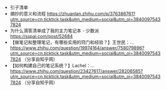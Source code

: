 - 引⼦清单
- 摘抄的意义和流程 https://zhuanlan.zhihu.com/p/376386761?utm_source=cn.ticktick.task&utm_medium=social&utm_oi=38400975437824
- 为什么滴答清单成了我的主力笔记本 - 少数派   https://sspai.com/post/52684
- 【做笔记和整理笔记，有哪些实用的窍门和经验？】王世民：… https://www.zhihu.com/question/19974164/answer/758079896?utm_source=cn.ticktick.task&utm_medium=social&utm_oi=38400975437824 （分享自知乎网）
- 【如何构建自己的笔记系统？】Lachel：… https://www.zhihu.com/question/23427617/answer/28206585?utm_source=cn.ticktick.task&utm_medium=social&utm_oi=38400975437824 （分享自知乎网）